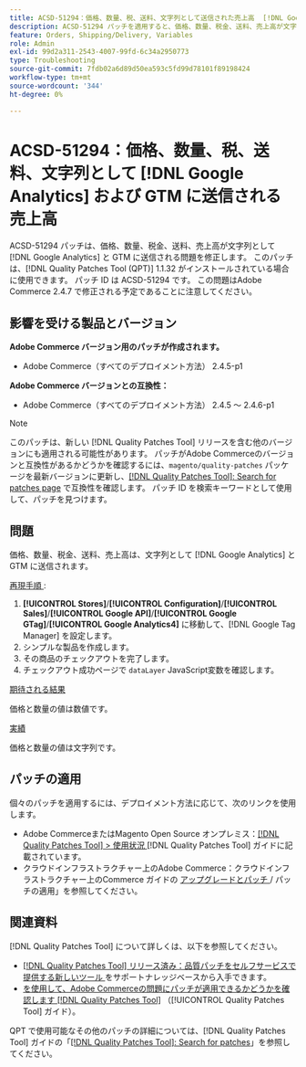 ```yaml
---
title: ACSD-51294：価格、数量、税、送料、文字列として送信された売上高  [!DNL Google Analytics]  および GTM
description: ACSD-51294 パッチを適用すると、価格、数量、税金、送料、売上高が文字列として GTM に送信されるAdobe Commerceの問題が修正され  [!DNL Google Analytics]  す。
feature: Orders, Shipping/Delivery, Variables
role: Admin
exl-id: 99d2a311-2543-4007-99fd-6c34a2950773
type: Troubleshooting
source-git-commit: 7fdb02a6d89d50ea593c5fd99d78101f89198424
workflow-type: tm+mt
source-wordcount: '344'
ht-degree: 0%

---
```


# ACSD-51294：価格、数量、税、送料、文字列として [!DNL Google Analytics] および GTM に送信される売上高

ACSD-51294 パッチは、価格、数量、税金、送料、売上高が文字列として [!DNL Google Analytics] と GTM に送信される問題を修正します。 このパッチは、[!DNL Quality Patches Tool (QPT)] 1.1.32 がインストールされている場合に使用できます。 パッチ ID は ACSD-51294 です。 この問題はAdobe Commerce 2.4.7 で修正される予定であることに注意してください。

## 影響を受ける製品とバージョン

**Adobe Commerce バージョン用のパッチが作成されます。**

* Adobe Commerce（すべてのデプロイメント方法） 2.4.5-p1

**Adobe Commerce バージョンとの互換性：**

* Adobe Commerce（すべてのデプロイメント方法） 2.4.5 ～ 2.4.6-p1

>[!NOTE]
>
>このパッチは、新しい [!DNL Quality Patches Tool] リリースを含む他のバージョンにも適用される可能性があります。 パッチがAdobe Commerceのバージョンと互換性があるかどうかを確認するには、`magento/quality-patches` パッケージを最新バージョンに更新し、[[!DNL Quality Patches Tool]: Search for patches page](<https://experienceleague.adobe.com/tools/commerce-quality-patches/index.html>) で互換性を確認します。 パッチ ID を検索キーワードとして使用して、パッチを見つけます。

## 問題

価格、数量、税金、送料、売上高は、文字列として [!DNL Google Analytics] と GTM に送信されます。

<u> 再現手順 </u>:

1. **[!UICONTROL Stores]**/**[!UICONTROL Configuration]**/**[!UICONTROL Sales]**/**[!UICONTROL Google API]**/**[!UICONTROL Google GTag]**/**[!UICONTROL Google Analytics4]** に移動して、[!DNL Google Tag Manager] を設定します。
2. シンプルな製品を作成します。
3. その商品のチェックアウトを完了します。
4. チェックアウト成功ページで `dataLayer` JavaScript変数を確認します。

<u> 期待される結果 </u>

価格と数量の値は数値です。

<u> 実績 </u>

価格と数量の値は文字列です。

## パッチの適用

個々のパッチを適用するには、デプロイメント方法に応じて、次のリンクを使用します。

* Adobe CommerceまたはMagento Open Source オンプレミス：[[!DNL Quality Patches Tool] > 使用状況 ](/help/tools/quality-patches-tool/usage.md) [!DNL Quality Patches Tool] ガイドに記載されています。
* クラウドインフラストラクチャー上のAdobe Commerce：クラウドインフラストラクチャー上のCommerce ガイドの [ アップグレードとパッチ ](https://experienceleague.adobe.com/docs/commerce-cloud-service/user-guide/develop/upgrade/apply-patches.html)/ パッチの適用」を参照してください。

## 関連資料

[!DNL Quality Patches Tool] について詳しくは、以下を参照してください。

* [[!DNL Quality Patches Tool]  リリース済み：品質パッチをセルフサービスで提供する新しいツール ](https://experienceleague.adobe.com/en/docs/commerce-operations/tools/quality-patches-tool/quality-patches-tool-to-self-serve-quality-patches) をサポートナレッジベースから入手できます。
* [ を使用して、Adobe Commerceの問題にパッチが適用できるかどうかを確認します  [!DNL Quality Patches Tool]](/help/tools/quality-patches-tool/patches-available-in-qpt/check-patch-for-magento-issue-with-magento-quality-patches.md) （[!UICONTROL Quality Patches Tool] ガイド）。


QPT で使用可能なその他のパッチの詳細については、[!DNL Quality Patches Tool] ガイドの「[[!DNL Quality Patches Tool]: Search for patches](<https://experienceleague.adobe.com/tools/commerce-quality-patches/index.html>)」を参照してください。
